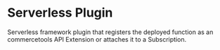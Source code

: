 # Serverless Plugin
Serverless framework plugin that registers the deployed function as an commercetools API Extension or attaches it to a Subscription.
